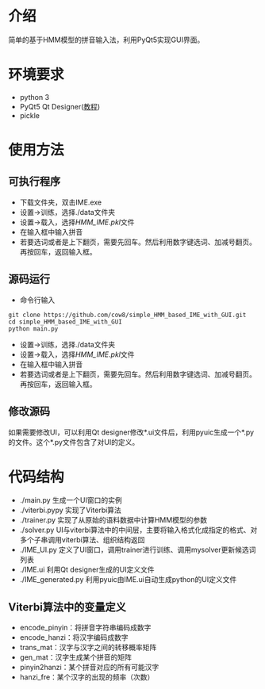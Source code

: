 # 介绍
简单的基于HMM模型的拼音输入法，利用PyQt5实现GUI界面。
# 环境要求
- python 3
- PyQt5 Qt Designer([教程](https://www.jianshu.com/p/094928ac0b73))
- pickle

# 使用方法
## 可执行程序
- 下载文件夹，双击IME.exe
- 设置->训练，选择./data文件夹
- 设置->载入，选择*HMM_IME.pkl*文件
- 在输入框中输入拼音
- 若要选词或者是上下翻页，需要先回车。然后利用数字键选词、加减号翻页。再按回车，返回输入框。
## 源码运行
- 命令行输入
```{bash}
git clone https://github.com/cow8/simple_HMM_based_IME_with_GUI.git
cd simple_HMM_based_IME_with_GUI
python main.py
```
- 设置->训练，选择./data文件夹
- 设置->载入，选择*HMM_IME.pkl*文件
- 在输入框中输入拼音
- 若要选词或者是上下翻页，需要先回车。然后利用数字键选词、加减号翻页。再按回车，返回输入框。
## 修改源码
如果需要修改UI，可以利用Qt designer修改*.ui文件后，利用pyuic生成一个*.py的文件。这个*.py文件包含了对UI的定义。

# 代码结构
- ./main.py 生成一个UI窗口的实例
- ./viterbi.pypy 实现了Viterbi算法
- ./trainer.py 实现了从原始的语料数据中计算HMM模型的参数
- ./solver.py UI与viterbi算法中的中间层，主要将输入格式化成指定的格式、对多个子串调用viterbi算法、组织结构返回
- ./IME_UI.py 定义了UI窗口，调用trainer进行训练、调用mysolver更新候选词列表
- ./IME.ui 利用Qt designer生成的UI定义文件
- ./IME_generated.py 利用pyuic由IME.ui自动生成python的UI定义文件

## Viterbi算法中的变量定义
- encode_pinyin：将拼音字符串编码成数字
- encode_hanzi：将汉字编码成数字
- trans_mat：汉字与汉字之间的转移概率矩阵
- gen_mat：汉字生成某个拼音的矩阵
- pinyin2hanzi：某个拼音对应的所有可能汉字
- hanzi_fre：某个汉字的出现的频率（次数）
